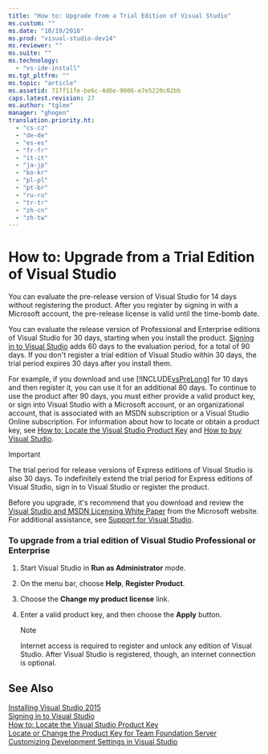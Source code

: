 ```yaml
---
title: "How to: Upgrade from a Trial Edition of Visual Studio"
ms.custom: ""
ms.date: "10/19/2016"
ms.prod: "visual-studio-dev14"
ms.reviewer: ""
ms.suite: ""
ms.technology: 
  - "vs-ide-install"
ms.tgt_pltfrm: ""
ms.topic: "article"
ms.assetid: 717f11fe-be6c-4d6e-9006-e7e5220c02bb
caps.latest.revision: 27
ms.author: "tglee"
manager: "ghogen"
translation.priority.ht: 
  - "cs-cz"
  - "de-de"
  - "es-es"
  - "fr-fr"
  - "it-it"
  - "ja-jp"
  - "ko-kr"
  - "pl-pl"
  - "pt-br"
  - "ru-ru"
  - "tr-tr"
  - "zh-cn"
  - "zh-tw"
---
```

# How to: Upgrade from a Trial Edition of Visual Studio
You can evaluate the pre-release version of Visual Studio for 14 days without registering the product. After you register by signing in with a Microsoft account, the pre-release license is valid until the time-bomb date.  
  
 You can evaluate the release version of Professional and Enterprise editions of Visual Studio for 30 days, starting when you install the product. [Signing in to Visual Studio](../ide/signing-in-to-visual-studio.md) adds 60 days to the evaluation period, for a total of 90 days. If you don't register a trial edition of Visual Studio within 30 days, the trial period expires 30 days after you install them.  
  
 For example, if you download and use [!INCLUDE[vsPreLong](../code-quality/includes/vsprelong_md.md)] for 10 days and then register it, you can use it for an additional 80 days. To continue to use the product after 90 days, you must either provide a valid product key, or sign into Visual Studio with a Microsoft account, or an organizational account, that is associated with an MSDN subscription or a Visual Studio Online subscription. For information about how to locate or obtain a product key, see [How to: Locate the Visual Studio Product Key](../install/how-to--locate-the-visual-studio-product-key.md) and [How to buy Visual Studio](http://www.visualstudio.com/products/how-to-buy-vs).  
  
> [!IMPORTANT]
>  The trial period for release versions of Express editions of Visual Studio is also 30 days. To indefinitely extend the trial period for Express editions of Visual Studio, sign in to Visual Studio or register the product.  
  
 Before you upgrade, it's recommend that you download and review the [Visual Studio and MSDN Licensing White Paper](http://www.microsoft.com/download/details.aspx?id=13350) from the Microsoft website. For additional assistance, see [Support for Visual Studio](http://support.microsoft.com/ph/1117/en-us).  
  
### To upgrade from a trial edition of Visual Studio Professional or Enterprise  
  
1.  Start Visual Studio in **Run as Administrator** mode.  
  
2.  On the menu bar, choose **Help**, **Register Product**.  
  
3.  Choose the **Change my product license** link.  
  
4.  Enter a valid product key, and then choose the **Apply** button.  
  
    > [!NOTE]
    >  Internet access is required to register and unlock any edition of Visual Studio. After Visual Studio is registered, though, an internet connection is optional.  
  
## See Also  
 [Installing Visual Studio 2015](../install/installing-visual-studio-2015.md)   
 [Signing in to Visual Studio](../ide/signing-in-to-visual-studio.md)   
 [How to: Locate the Visual Studio Product Key](../install/how-to--locate-the-visual-studio-product-key.md)   
 [Locate or Change the Product Key for Team Foundation Server](../Topic/Locate%20or%20Change%20the%20Product%20Key%20for%20Team%20Foundation%20Server.md)   
 [Customizing Development Settings in Visual Studio](http://msdn.microsoft.com/en-us/22c4debb-4e31-47a8-8f19-16f328d7dcd3)